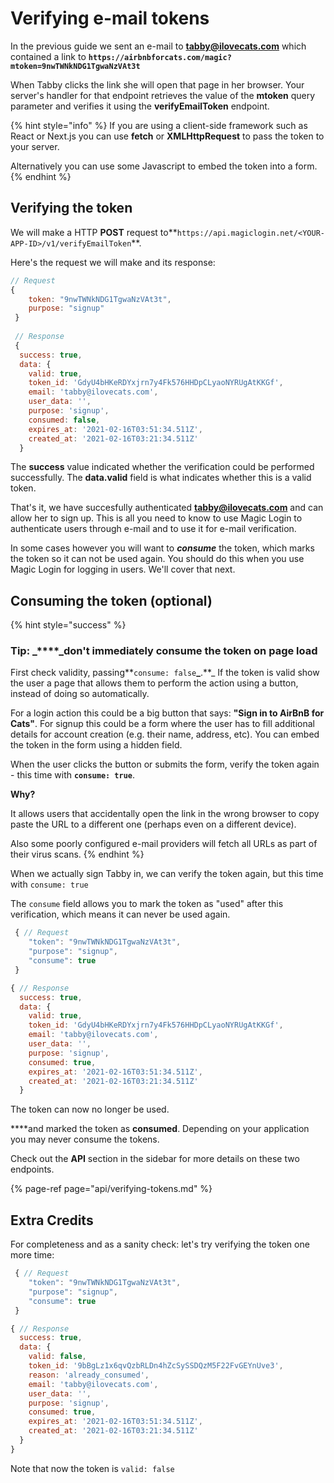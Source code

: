 # Verifying e-mail tokens

In the previous guide we sent an e-mail to **tabby@ilovecats.com** which contained a link to **`https://airbnbforcats.com/magic?mtoken=9nwTWNkNDG1TgwaNzVAt3t`**

When Tabby clicks the link she will open that page in her browser. Your server's handler for that endpoint retrieves the value of the **mtoken** query parameter and verifies it using the **verifyEmailToken** endpoint.

{% hint style="info" %}
If you are using a client-side framework such as React or Next.js you can use **fetch** or **XMLHttpRequest** to pass the token to your server.

Alternatively you can use some Javascript to embed the token into a form.
{% endhint %}

## Verifying the token

We will make a HTTP **POST** request to**`https://api.magiclogin.net/<YOUR-APP-ID>/v1/verifyEmailToken`**.

Here's the request we will make and its response:

```javascript
// Request
{
    token: "9nwTWNkNDG1TgwaNzVAt3t",
    purpose: "signup"
 }
 
 // Response
 {
  success: true,
  data: {
    valid: true,
    token_id: 'GdyU4bHKeRDYxjrn7y4Fk576HHDpCLyaoNYRUgAtKKGf',        
    email: 'tabby@ilovecats.com',
    user_data: '',
    purpose: 'signup',
    consumed: false,
    expires_at: '2021-02-16T03:51:34.511Z',
    created_at: '2021-02-16T03:21:34.511Z'
  }

```

The **success** value indicated whether the verification could be performed successfully. The **data.valid** field is what indicates whether this is a valid token.

That's it, we have succesfully authenticated **tabby@ilovecats.com** and can allow her to sign up. This is all you need to know to use Magic Login to authenticate users through e-mail and to use it for e-mail verification.

In some cases however you will want to _**consume**_ the token, which marks the token so it can not be used again. You should do this when you use Magic Login for logging in users. We'll cover that next.

## Consuming the token \(optional\)

{% hint style="success" %}
### Tip: _****_don't immediately consume the token on page load

First check validity, passing**`consume: false`**_**.**_ If the token is valid show the user a page that allows them to perform the action using a button, instead of doing so automatically.

For a login action this could be a big button that says: **"Sign in to AirBnB for Cats"**. For signup this could be a form where the user has to fill additional details for account creation \(e.g. their name, address, etc\). You can embed the token in the form using a hidden field.

When the user clicks the button or submits the form, verify the token again - this time with **`consume: true`**.

**Why?**

It allows users that accidentally open the link in the wrong browser to copy paste the URL to a different one \(perhaps even on a different device\). 

Also some poorly configured e-mail providers will fetch all URLs as part of their virus scans.
{% endhint %}

When we actually sign Tabby in, we can verify the token again, but this time with `consume: true`

The `consume`  field allows you to mark the token as "used" after this verification, which means it can never be used again.

```javascript
 { // Request
    "token": "9nwTWNkNDG1TgwaNzVAt3t",
    "purpose": "signup",
    "consume": true
 }
```

```javascript
{ // Response
  success: true,
  data: {
    valid: true,
    token_id: 'GdyU4bHKeRDYxjrn7y4Fk576HHDpCLyaoNYRUgAtKKGf',        
    email: 'tabby@ilovecats.com',
    user_data: '',
    purpose: 'signup',
    consumed: true,
    expires_at: '2021-02-16T03:51:34.511Z',
    created_at: '2021-02-16T03:21:34.511Z'
  }
```

The token can now no longer be used.

 ****and marked the token as **consumed**. Depending on your application you may never consume the tokens. 

Check out the **API** section in the sidebar for more details on these two endpoints.

{% page-ref page="api/verifying-tokens.md" %}

## **Extra Credits**

 For completeness and as a sanity check: let's try verifying the token one more time:

```javascript
 { // Request
    "token": "9nwTWNkNDG1TgwaNzVAt3t",
    "purpose": "signup",
    "consume": true
 }
```

```javascript
{ // Response
  success: true,
  data: {
    valid: false,
    token_id: '9bBgLz1x6qvQzbRLDn4hZcSySSDQzM5F22FvGEYnUve3',        
    reason: 'already_consumed',
    email: 'tabby@ilovecats.com',
    user_data: '',
    purpose: 'signup',
    consumed: true,
    expires_at: '2021-02-16T03:51:34.511Z',
    created_at: '2021-02-16T03:21:34.511Z'
  }
}
```

Note that now the token is `valid: false`



